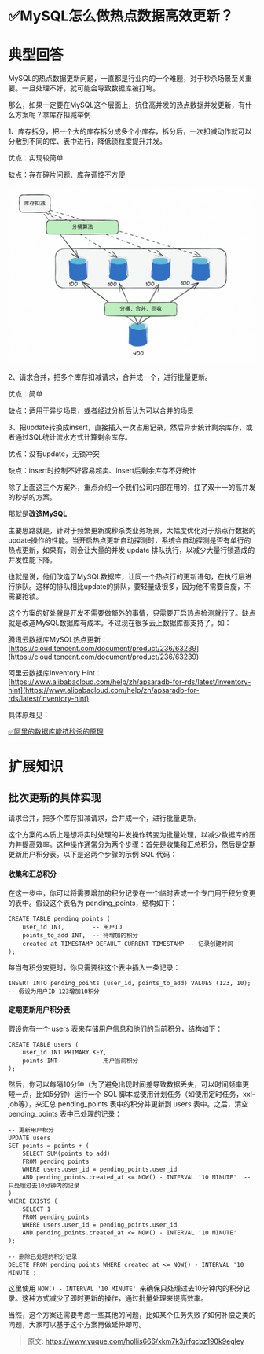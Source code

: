 # ✅MySQL怎么做热点数据高效更新？

# 典型回答


MySQL的热点数据更新问题，一直都是行业内的一个难题，对于秒杀场景至关重要。一旦处理不好，就可能会导致数据库被打垮。



那么，如果一定要在MySQL这个层面上，抗住高并发的热点数据并发更新，有什么方案呢？拿库存扣减举例



1、库存拆分，把一个大的库存拆分成多个小库存，拆分后，一次扣减动作就可以分散到不同的库、表中进行，降低锁粒度提升并发。

优点：实现较简单

缺点：存在碎片问题、库存调控不方便

![1708321335683-9bd38f0a-775f-43e1-82a1-a0efafa88e03.png](./img/zCVkJGizFvHhWST1/1708321335683-9bd38f0a-775f-43e1-82a1-a0efafa88e03-530088.png)



2、请求合并，把多个库存扣减请求，合并成一个，进行批量更新。

优点：简单

缺点：适用于异步场景，或者经过分析后认为可以合并的场景



3、把update转换成insert，直接插入一次占用记录，然后异步统计剩余库存，或者通过SQL统计流水方式计算剩余库存。

优点：没有update，无锁冲突

缺点：insert时控制不好容易超卖、insert后剩余库存不好统计



除了上面这三个方案外，重点介绍一个我们公司内部在用的，扛了双十一的高并发的秒杀的方案。



那就是**改造MySQL**



主要思路就是，针对于频繁更新或秒杀类业务场景，大幅度优化对于热点行数据的update操作的性能。当开启热点更新自动探测时，系统会自动探测是否有单行的热点更新，如果有，则会让大量的并发 update 排队执行，以减少大量行锁造成的并发性能下降。



也就是说，他们改造了MySQL数据库，让同一个热点行的更新语句，在执行层进行排队。这样的排队相比update的排队，要轻量级很多，因为他不需要自旋，不需要抢锁。



这个方案的好处就是开发不需要做额外的事情，只需要开启热点检测就行了。缺点就是改造MySQL数据库有成本。不过现在很多云上数据库都支持了。如：



腾讯云数据库MySQL热点更新： [https://cloud.tencent.com/document/product/236/63239](https://cloud.tencent.com/document/product/236/63239)

阿里云数据库Inventory Hint： [https://www.alibabacloud.com/help/zh/apsaradb-for-rds/latest/inventory-hint](https://www.alibabacloud.com/help/zh/apsaradb-for-rds/latest/inventory-hint)





具体原理见：



[✅阿里的数据库能抗秒杀的原理](https://www.yuque.com/hollis666/xkm7k3/gwg64tg0g107wgz3)







# 扩展知识


## 批次更新的具体实现


请求合并，把多个库存扣减请求，合并成一个，进行批量更新。

<font style="color:rgb(13, 13, 13);"></font>

这个方案的本质上是想将实时处理的并发操作转变为批量处理，以减少数据库的压力并提高效率。这种操作通常分为两个步骤：首先是收集和汇总积分，然后是定期更新用户积分表。以下是这两个步骤的示例 SQL 代码：



#### <font style="color:rgb(13, 13, 13);">收集和汇总积分</font>


在这一步中，你可以将需要增加的积分记录在一个临时表或一个专门用于积分变更的表中。假设这个表名为 pending_points，结构如下：



```plain
CREATE TABLE pending_points (
    user_id INT,        -- 用户ID
    points_to_add INT,  -- 待增加的积分
    created_at TIMESTAMP DEFAULT CURRENT_TIMESTAMP -- 记录创建时间
);
```



每当有积分变更时，你只需要往这个表中插入一条记录：

<font style="color:rgb(13, 13, 13);"></font>

```plain
INSERT INTO pending_points (user_id, points_to_add) VALUES (123, 10);  
-- 假设为用户ID 123增加10积分
```



#### <font style="color:rgb(13, 13, 13);">定期更新用户积分表</font>


假设你有一个 users 表来存储用户信息和他们的当前积分，结构如下：

<font style="color:rgb(13, 13, 13);"></font>

```plain
CREATE TABLE users (
    user_id INT PRIMARY KEY,
    points INT          -- 用户当前积分
);
```



然后，你可以每隔10分钟（为了避免出现时间差导致数据丢失，可以时间频率更短一点，比如5分钟）运行一个 SQL 脚本或使用计划任务（如使用定时任务，xxl-job等），来汇总 pending_points 表中的积分并更新到 users 表中。之后，清空 pending_points 表中已处理的记录：

<font style="color:rgb(13, 13, 13);"></font>

```plain
-- 更新用户积分
UPDATE users
SET points = points + (
    SELECT SUM(points_to_add)
    FROM pending_points
    WHERE users.user_id = pending_points.user_id
    AND pending_points.created_at <= NOW() - INTERVAL '10 MINUTE'  -- 只处理过去10分钟内的记录
)
WHERE EXISTS (
    SELECT 1
    FROM pending_points
    WHERE users.user_id = pending_points.user_id
    AND pending_points.created_at <= NOW() - INTERVAL '10 MINUTE'
);

-- 删除已处理的积分记录
DELETE FROM pending_points WHERE created_at <= NOW() - INTERVAL '10 MINUTE';
```



这里使用 `NOW() - INTERVAL '10 MINUTE' `来确保只处理过去10分钟内的积分记录。这种方式减少了即时更新的操作，通过批量处理来提高效率。



当然，这个方案还需要考虑一些其他的问题，比如某个任务失败了如何补偿之类的问题，大家可以基于这个方案再做延伸即可。



> 原文: <https://www.yuque.com/hollis666/xkm7k3/rfqcbz190k9egley>